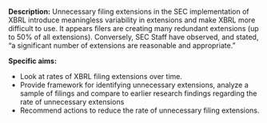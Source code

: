 __Description:__ Unnecessary filing extensions in the SEC implementation of XBRL introduce meaningless variability in extensions and make XBRL more difficult to use. It appears filers are creating many redundant extensions (up to 50% of all extensions). Conversely, SEC Staff have observed, and stated, “a significant number of extensions are reasonable and appropriate.” 

__Specific aims:__

- Look at rates of XBRL filing extensions over time.
- Provide framework for identifying unnecessary extensions, analyze a sample of filings and compare to earlier research findings regarding the rate of unnecessary extensions 
- Recommend actions to reduce the rate of unnecessary filing extensions. 